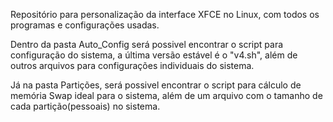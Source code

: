 Repositório para personalização da interface XFCE no Linux, com todos os programas e configurações usadas.

Dentro da pasta Auto_Config será possivel encontrar o script para configuração do sistema, a última versão estável é o "v4.sh", além de outros arquivos para configurações individuais do sistema.

Já na pasta Partições, será possivel encontrar o script para cálculo de memória Swap ideal para o sistema, além de um arquivo com o tamanho de cada partição(pessoais) no sistema.
